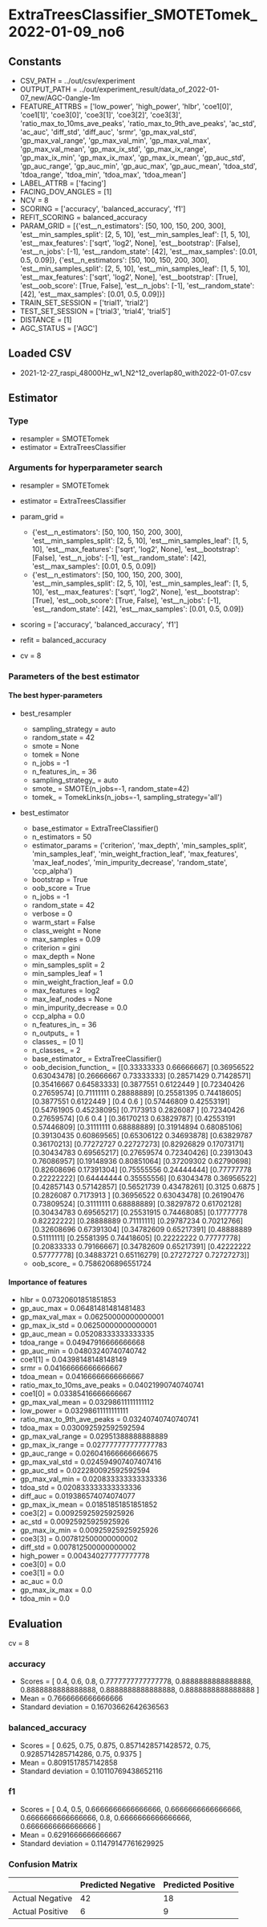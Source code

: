 # ExtraTreesClassifier_SMOTETomek_2022-01-09_no6
## Constants
- CSV_PATH = ../out/csv/experiment
- OUTPUT_PATH = ../out/experiment_result/data_of_2022-01-07_new/AGC-0angle-1m
- FEATURE_ATTRBS = ['low_power', 'high_power', 'hlbr', 'coe1[0]', 'coe1[1]', 'coe3[0]', 'coe3[1]', 'coe3[2]', 'coe3[3]', 'ratio_max_to_10ms_ave_peaks', 'ratio_max_to_9th_ave_peaks', 'ac_std', 'ac_auc', 'diff_std', 'diff_auc', 'srmr', 'gp_max_val_std', 'gp_max_val_range', 'gp_max_val_min', 'gp_max_val_max', 'gp_max_val_mean', 'gp_max_ix_std', 'gp_max_ix_range', 'gp_max_ix_min', 'gp_max_ix_max', 'gp_max_ix_mean', 'gp_auc_std', 'gp_auc_range', 'gp_auc_min', 'gp_auc_max', 'gp_auc_mean', 'tdoa_std', 'tdoa_range', 'tdoa_min', 'tdoa_max', 'tdoa_mean']
- LABEL_ATTRB = ['facing']
- FACING_DOV_ANGLES = [1]
- NCV = 8
- SCORING = ['accuracy', 'balanced_accuracy', 'f1']
- REFIT_SCORING = balanced_accuracy
- PARAM_GRID = [{'est__n_estimators': [50, 100, 150, 200, 300], 'est__min_samples_split': [2, 5, 10], 'est__min_samples_leaf': [1, 5, 10], 'est__max_features': ['sqrt', 'log2', None], 'est__bootstrap': [False], 'est__n_jobs': [-1], 'est__random_state': [42], 'est__max_samples': [0.01, 0.5, 0.09]}, {'est__n_estimators': [50, 100, 150, 200, 300], 'est__min_samples_split': [2, 5, 10], 'est__min_samples_leaf': [1, 5, 10], 'est__max_features': ['sqrt', 'log2', None], 'est__bootstrap': [True], 'est__oob_score': [True, False], 'est__n_jobs': [-1], 'est__random_state': [42], 'est__max_samples': [0.01, 0.5, 0.09]}]
- TRAIN_SET_SESSION = ['trial1', 'trial2']
- TEST_SET_SESSION = ['trial3', 'trial4', 'trial5']
- DISTANCE = [1]
- AGC_STATUS = ['AGC']

## Loaded CSV
- 2021-12-27_raspi_48000Hz_w1_N2^12_overlap80_with2022-01-07.csv

## Estimator
### Type
- resampler = SMOTETomek
- estimator = ExtraTreesClassifier

### Arguments for hyperparameter search
- resampler = SMOTETomek
- estimator = ExtraTreesClassifier
- param_grid = 
	- {'est__n_estimators': [50, 100, 150, 200, 300], 'est__min_samples_split': [2, 5, 10], 'est__min_samples_leaf': [1, 5, 10], 'est__max_features': ['sqrt', 'log2', None], 'est__bootstrap': [False], 'est__n_jobs': [-1], 'est__random_state': [42], 'est__max_samples': [0.01, 0.5, 0.09]}
	- {'est__n_estimators': [50, 100, 150, 200, 300], 'est__min_samples_split': [2, 5, 10], 'est__min_samples_leaf': [1, 5, 10], 'est__max_features': ['sqrt', 'log2', None], 'est__bootstrap': [True], 'est__oob_score': [True, False], 'est__n_jobs': [-1], 'est__random_state': [42], 'est__max_samples': [0.01, 0.5, 0.09]}

- scoring = ['accuracy', 'balanced_accuracy', 'f1']
- refit = balanced_accuracy
- cv = 8

### Parameters of the best estimator
#### The best hyper-parameters
- best_resampler
	- sampling_strategy = auto
	- random_state = 42
	- smote = None
	- tomek = None
	- n_jobs = -1
	- n_features_in_ = 36
	- sampling_strategy_ = auto
	- smote_ = SMOTE(n_jobs=-1, random_state=42)
	- tomek_ = TomekLinks(n_jobs=-1, sampling_strategy='all')

- best_estimator
	- base_estimator = ExtraTreeClassifier()
	- n_estimators = 50
	- estimator_params = ('criterion', 'max_depth', 'min_samples_split', 'min_samples_leaf', 'min_weight_fraction_leaf', 'max_features', 'max_leaf_nodes', 'min_impurity_decrease', 'random_state', 'ccp_alpha')
	- bootstrap = True
	- oob_score = True
	- n_jobs = -1
	- random_state = 42
	- verbose = 0
	- warm_start = False
	- class_weight = None
	- max_samples = 0.09
	- criterion = gini
	- max_depth = None
	- min_samples_split = 2
	- min_samples_leaf = 1
	- min_weight_fraction_leaf = 0.0
	- max_features = log2
	- max_leaf_nodes = None
	- min_impurity_decrease = 0.0
	- ccp_alpha = 0.0
	- n_features_in_ = 36
	- n_outputs_ = 1
	- classes_ = [0 1]
	- n_classes_ = 2
	- base_estimator_ = ExtraTreeClassifier()
	- oob_decision_function_ = [[0.33333333 0.66666667]
 [0.36956522 0.63043478]
 [0.26666667 0.73333333]
 [0.28571429 0.71428571]
 [0.35416667 0.64583333]
 [0.3877551  0.6122449 ]
 [0.72340426 0.27659574]
 [0.71111111 0.28888889]
 [0.25581395 0.74418605]
 [0.3877551  0.6122449 ]
 [0.4        0.6       ]
 [0.57446809 0.42553191]
 [0.54761905 0.45238095]
 [0.7173913  0.2826087 ]
 [0.72340426 0.27659574]
 [0.6        0.4       ]
 [0.36170213 0.63829787]
 [0.42553191 0.57446809]
 [0.31111111 0.68888889]
 [0.31914894 0.68085106]
 [0.39130435 0.60869565]
 [0.65306122 0.34693878]
 [0.63829787 0.36170213]
 [0.77272727 0.22727273]
 [0.82926829 0.17073171]
 [0.30434783 0.69565217]
 [0.27659574 0.72340426]
 [0.23913043 0.76086957]
 [0.19148936 0.80851064]
 [0.37209302 0.62790698]
 [0.82608696 0.17391304]
 [0.75555556 0.24444444]
 [0.77777778 0.22222222]
 [0.64444444 0.35555556]
 [0.63043478 0.36956522]
 [0.42857143 0.57142857]
 [0.56521739 0.43478261]
 [0.3125     0.6875    ]
 [0.2826087  0.7173913 ]
 [0.36956522 0.63043478]
 [0.26190476 0.73809524]
 [0.31111111 0.68888889]
 [0.38297872 0.61702128]
 [0.30434783 0.69565217]
 [0.25531915 0.74468085]
 [0.17777778 0.82222222]
 [0.28888889 0.71111111]
 [0.29787234 0.70212766]
 [0.32608696 0.67391304]
 [0.34782609 0.65217391]
 [0.48888889 0.51111111]
 [0.25581395 0.74418605]
 [0.22222222 0.77777778]
 [0.20833333 0.79166667]
 [0.34782609 0.65217391]
 [0.42222222 0.57777778]
 [0.34883721 0.65116279]
 [0.27272727 0.72727273]]
	- oob_score_ = 0.7586206896551724

#### Importance of features
- hlbr = 0.07320601851851853
- gp_auc_max = 0.06481481481481483
- gp_max_val_max = 0.06250000000000001
- gp_max_ix_std = 0.06250000000000001
- gp_auc_mean = 0.05208333333333335
- tdoa_range = 0.04947916666666668
- gp_auc_min = 0.04803240740740742
- coe1[1] = 0.04398148148148149
- srmr = 0.04166666666666667
- tdoa_mean = 0.04166666666666667
- ratio_max_to_10ms_ave_peaks = 0.04021990740740741
- coe1[0] = 0.03385416666666667
- gp_max_val_mean = 0.03298611111111112
- low_power = 0.03298611111111111
- ratio_max_to_9th_ave_peaks = 0.03240740740740741
- tdoa_max = 0.030092592592592594
- gp_max_val_range = 0.02951388888888889
- gp_max_ix_range = 0.027777777777777783
- gp_auc_range = 0.026041666666666675
- gp_max_val_std = 0.024594907407407416
- gp_auc_std = 0.022280092592592594
- gp_max_val_min = 0.020833333333333336
- tdoa_std = 0.020833333333333336
- diff_auc = 0.019386574074074077
- gp_max_ix_mean = 0.01851851851851852
- coe3[2] = 0.00925925925925926
- ac_std = 0.00925925925925926
- gp_max_ix_min = 0.00925925925925926
- coe3[3] = 0.007812500000000002
- diff_std = 0.007812500000000002
- high_power = 0.004340277777777778
- coe3[0] = 0.0
- coe3[1] = 0.0
- ac_auc = 0.0
- gp_max_ix_max = 0.0
- tdoa_min = 0.0

## Evaluation
cv = 8
### accuracy
- Scores = [ 0.4, 0.6, 0.8, 0.7777777777777778, 0.8888888888888888, 0.8888888888888888, 0.8888888888888888, 0.8888888888888888 ]
- Mean = 0.7666666666666666
- Standard deviation = 0.16703662642636563

### balanced_accuracy
- Scores = [ 0.625, 0.75, 0.875, 0.8571428571428572, 0.75, 0.9285714285714286, 0.75, 0.9375 ]
- Mean = 0.8091517857142858
- Standard deviation = 0.10110769438652116

### f1
- Scores = [ 0.4, 0.5, 0.6666666666666666, 0.6666666666666666, 0.6666666666666666, 0.8, 0.6666666666666666, 0.6666666666666666 ]
- Mean = 0.6291666666666667
- Standard deviation = 0.11479147761629925

### Confusion Matrix
|  | Predicted Negative | Predicted Positive |
| --- | --- | --- |
| Actual Negative | 42 | 18 |
| Actual Positive | 6 | 9 |

      